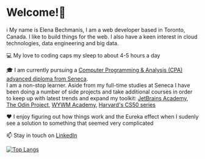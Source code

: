# Welcome!👋

:information_source: My name is Elena Bechmanis, I am a web developer based in Toronto, Canada. I like to build things for the web. I also have a keen interest in cloud technologies, data engineering and big data.

:computer: My love to coding caps my sleep to about 4-5 hours a day

:mortar_board: I am currently pursuing a [Computer Programming & Analysis (CPA) advanced diploma from Seneca](https://www.senecacollege.ca/programs/fulltime/CPA.html).
<br> I am a non-stop learner. Aside from my full-time studies at Seneca I have been doing a number of side projects and take additional courses in order to keep up with latest trends and expand my toolkit: [JetBrains Academy](https://hyperskill.org/), [The Odin Project](https://www.theodinproject.com/), [WYWM Academy](https://withyouwithme.com/), [Harvard's CS50 series](https://pll.harvard.edu/course/cs50-introduction-computer-science?delta=0)

:heart: I enjoy figuring out how things work and the Eureka effect when I sudenly see a solution to something that seemed very complicated

:mailbox: Stay in touch on [LinkedIn](https://www.linkedin.com/in/elena-bechmanis/)

[![Top Langs](https://github-readme-stats-phi-henna.vercel.app/api/top-langs/?username=e-bechmanis&langs_count=6&count_private=true&layout=compact)](https://github.com/e-bechmanis/github-readme-stats)
